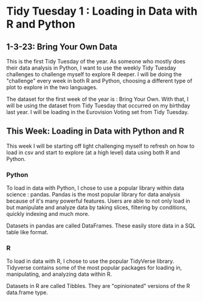 # Tidy Tuesday 1 : Loading in Data with R and Python
## 1-3-23: Bring Your Own Data 

This is the first Tidy Tuesday of the year. As someone who mostly does their data analysis in Python, I want to use the weekly Tidy Tuesday challenges to challenge myself to explore R deeper. I will be doing the "challenge" every week in both R and Python, choosing a different type of plot to explore in the two languages. 

The dataset for the first week of the year is : Bring Your Own. With that, I will be using the dataset from Tidy Tuesday that occurred on my birthday last year. I will be loading in the Eurovision Voting set from Tidy Tuesday. 

## This Week: Loading in Data with Python and R 

This week I will be starting off light challenging myself to refresh on how to load in csv and start to explore (at a high level) data using both R and Python. 

### Python

To load in data with Python, I chose to use a popular library within data science : pandas. Pandas is the most popular library for data analysis because of it's many powerful features. Users are able to not only load in but manipulate and analyze data by taking slices, filtering by conditions, quickly indexing and much more. 

Datasets in pandas are called DataFrames. These easily store data in a SQL table like format. 

### R 

To load in data with R, I chose to use the popular TidyVerse library. Tidyverse contains some of the most popular packages for loading in, manipulating, and analyzing data within R. 

Datasets in R are called Tibbles. They are "opinionated" versions of the R data.frame type. 

